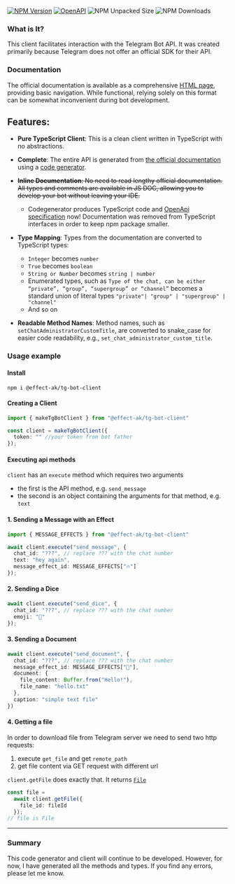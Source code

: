 [![NPM Version](https://img.shields.io/npm/v/%40effect-ak%2Ftg-bot-client)](https://www.npmjs.com/package/@effect-ak/tg-bot-client)
[![OpenAPI](https://img.shields.io/badge/OpenAPI-3.1-blue.svg)](https://effect-ak.github.io/telegram-bot-api/)
![NPM Unpacked Size](https://img.shields.io/npm/unpacked-size/%40effect-ak%2Ftg-bot-client)
![NPM Downloads](https://img.shields.io/npm/dw/%40effect-ak%2Ftg-bot-client)



### What is It?

This client facilitates interaction with the Telegram Bot API. It was created primarily because Telegram does not offer an official SDK for their API.

### Documentation

The official documentation is available as a comprehensive [HTML page](https://core.telegram.org/bots/api), providing basic navigation. While functional, relying solely on this format can be somewhat inconvenient during bot development.

## Features:
- **Pure TypeScript Client**: This is a clean client written in TypeScript with no abstractions.
- **Complete**: The entire API is generated from [the official documentation](https://core.telegram.org/bots/api) using a [code generator](./codegen/main.ts).
- ~~**Inline Documentation**: No need to read lengthy official documentation. All types and comments are available in JS DOC, allowing you to develop your bot without leaving your IDE.~~
  - Codegenerator produces TypeScript code and [OpenApi specification](./openapi/openapi.yaml) now! Documentation was removed from TypeScript interfaces in order to keep npm package smaller.

- **Type Mapping**: Types from the documentation are converted to TypeScript types:
  - `Integer` becomes `number`
  - `True` becomes `boolean`
  - `String or Number` becomes `string | number`
  - Enumerated types, such as `Type of the chat, can be either “private”, “group”, “supergroup” or “channel”` becomes a standard union of literal types `"private"| "group" | "supergroup" | "channel"`
  - And so on
- **Readable Method Names**: Method names, such as `setChatAdministratorCustomTitle`, are converted to snake_case for easier code readability, e.g., `set_chat_administrator_custom_title`.

### Usage example

#### Install

`npm i @effect-ak/tg-bot-client`

#### Creating a Client

```typescript
import { makeTgBotClient } from "@effect-ak/tg-bot-client"

const client = makeTgBotClient({
  token: "" //your token from bot father
});
```

#### Executing api methods

`client` has an `execute` method which requires two arguments

- the first is the API method, e.g. `send_message`
- the second is an object containing the arguments for that method, e.g. `text`

#### 1. Sending a Message with an Effect

```typescript
import { MESSAGE_EFFECTS } from "@effect-ak/tg-bot-client"

await client.execute("send_message", {
  chat_id: "???", // replace ??? with the chat number
  text: "hey again",
  message_effect_id: MESSAGE_EFFECTS["🔥"]
});
```

#### 2. Sending a Dice

```typescript
await client.execute("send_dice", {
  chat_id: "???", // replace ??? with the chat number
  emoji: "🎲"
});
```

#### 3. Sending a Document

```typescript
await client.execute("send_document", {
  chat_id: "???", // replace ??? with the chat number
  message_effect_id: MESSAGE_EFFECTS["🎉"],
  document: {
    file_content: Buffer.from("Hello!"),
    file_name: "hello.txt"
  },
  caption: "simple text file"
})
```


#### 4. Getting a file

In order to download file from Telegram server we need to send two http requests:
1. execute `get_file` and get `remote_path`
2. get file content via GET request with different url

`client.getFile` does exactly that. It returns [`File`](https://developer.mozilla.org/en-US/docs/Web/API/File)

```typescript
const file = 
  await client.getFile({ 
    file_id: fileId
  });
// file is File
```

---

### Summary

This code generator and client will continue to be developed. However, for now, I have generated all the methods and types. If you find any errors, please let me know.
